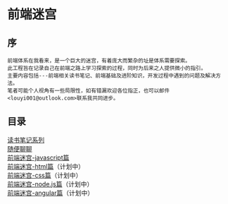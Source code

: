 # 前端迷宫

## 序
```
前端体系在我看来，是一个巨大的迷宫，有着庞大而繁杂的址是体系需要探索。
此工程旨在记录自己在前端之路上学习探索的过程，同时为后来之人提供微小的指引。
主要内容包括---前端相关读书笔记、前端基础及进阶知识，开发过程中遇到的问题及解决方法。
笔者可能个人视角有一些局限性，如有错漏欢迎各位指正，也可以邮件<louyi001@outlook.com>联系我共同进步。
```

## 目录
[读书笔记系列](https://maze1943.github.io/Front-End-Maze/读书笔记/)<br/>
[随便聊聊]()<br/>
[前端迷宫-javascript篇](https://maze1943.github.io/Front-End-Maze/前端迷宫/)<br/>
[前端迷宫-html篇](https://maze1943.github.io/Front-End-Maze/前端迷宫/)（计划中）<br/>
[前端迷宫-css篇](https://maze1943.github.io/Front-End-Maze/前端迷宫/)（计划中）<br/>
[前端迷宫-node.js篇](https://maze1943.github.io/Front-End-Maze/前端迷宫/)（计划中）<br/>
[前端迷宫-angular篇](https://maze1943.github.io/Front-End-Maze/前端迷宫/)（计划中）<br/>